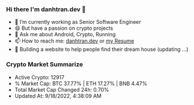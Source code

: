 ### Hi there I'm danhtran.dev 👋

- 🔭 I’m currently working as Senior Software Engineer
- 😄 But have a passion on crypto projects
- 💬 Ask me about Android, Crypto, Running 
- 📫 How to reach me: <a href="https://danhtran.dev" target="_blank">danhtran.dev</a> or <a href="Developer-Resume.pdf" target="_blank">my Resume</a>
- 🌱 Building a website to help people find their dream house (updating ...)

### Crypto Market Summarize
- Active Crypto: 12917
- % Market Cap: BTC 37.77% | ETH 17.27% | BNB 4.47%
- Total Market Cap Changed 24h: 0.70%
- Updated At: 9/18/2022, 4:38:09 AM
